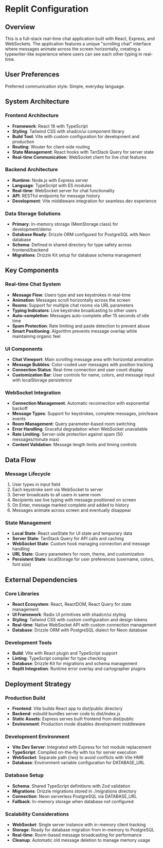 # Replit Configuration

## Overview

This is a full-stack real-time chat application built with React, Express, and WebSockets. The application features a unique "scrolling chat" interface where messages animate across the screen horizontally, creating a typewriter-like experience where users can see each other typing in real-time.

## User Preferences

Preferred communication style: Simple, everyday language.

## System Architecture

### Frontend Architecture
- **Framework**: React 18 with TypeScript
- **Styling**: Tailwind CSS with shadcn/ui component library
- **Build Tool**: Vite with custom configuration for development and production
- **Routing**: Wouter for client-side routing
- **State Management**: React hooks with TanStack Query for server state
- **Real-time Communication**: WebSocket client for live chat features

### Backend Architecture
- **Runtime**: Node.js with Express server
- **Language**: TypeScript with ES modules
- **Real-time**: WebSocket server for chat functionality
- **API**: RESTful endpoints for message history
- **Development**: Vite middleware integration for seamless dev experience

### Data Storage Solutions
- **Primary**: In-memory storage (MemStorage class) for development/demo
- **Database Ready**: Drizzle ORM configured for PostgreSQL with Neon database
- **Schema**: Defined in shared directory for type safety across frontend/backend
- **Migrations**: Drizzle Kit setup for database schema management

## Key Components

### Real-time Chat System
- **Message Flow**: Users type and see keystrokes in real-time
- **Animation**: Messages scroll horizontally across the screen
- **Rooms**: Support for multiple chat rooms via URL parameters
- **Typing Indicators**: Live keystroke broadcasting to other users
- **Auto-completion**: Messages auto-complete after 15 seconds of idle time
- **Spam Protection**: Rate limiting and paste detection to prevent abuse
- **Smart Positioning**: Algorithm prevents message overlap while maintaining organic feel

### UI Components
- **Chat Viewport**: Main scrolling message area with horizontal animation
- **Message Bubbles**: Color-coded user messages with position tracking
- **Connection Status**: Real-time connection and user count display
- **Customization Bar**: User controls for name, colors, and message input with localStorage persistence

### WebSocket Integration
- **Connection Management**: Automatic reconnection with exponential backoff
- **Message Types**: Support for keystrokes, complete messages, join/leave events
- **Room Management**: Query parameter-based room switching
- **Error Handling**: Graceful degradation when WebSocket unavailable
- **Rate Limiting**: Server-side protection against spam (50 messages/minute max)
- **Content Validation**: Message length limits and timing controls

## Data Flow

### Message Lifecycle
1. User types in input field
2. Each keystroke sent via WebSocket to server
3. Server broadcasts to all users in same room
4. Recipients see live typing with message positioned on screen
5. On Enter, message marked complete and added to history
6. Messages animate across screen and eventually disappear

### State Management
- **Local State**: React useState for UI state and temporary data
- **Server State**: TanStack Query for API calls and caching
- **WebSocket State**: Custom hook managing connection and message handling
- **URL State**: Query parameters for room, theme, and customization
- **Persistent State**: localStorage for user preferences (username, colors, font size)

## External Dependencies

### Core Libraries
- **React Ecosystem**: React, ReactDOM, React Query for state management
- **UI Framework**: Radix UI primitives with shadcn/ui styling
- **Styling**: Tailwind CSS with custom configuration and design tokens
- **Real-time**: Native WebSocket API with custom connection management
- **Database**: Drizzle ORM with PostgreSQL dialect for Neon database

### Development Tools
- **Build**: Vite with React plugin and TypeScript support
- **Linting**: TypeScript compiler for type checking
- **Database**: Drizzle Kit for migrations and schema management
- **Replit Integration**: Runtime error overlay and cartographer plugins

## Deployment Strategy

### Production Build
- **Frontend**: Vite builds React app to dist/public directory
- **Backend**: esbuild bundles server code to dist/index.js
- **Static Assets**: Express serves built frontend from dist/public
- **Environment**: Production mode disables development middleware

### Development Environment
- **Vite Dev Server**: Integrated with Express for hot module replacement
- **TypeScript**: Compiled on-the-fly with tsx for server execution
- **WebSocket**: Separate path (/ws) to avoid conflicts with Vite HMR
- **Database**: Environment variable configuration for DATABASE_URL

### Database Setup
- **Schema**: Shared TypeScript definitions with Zod validation
- **Migrations**: Drizzle migrations stored in ./migrations directory
- **Connection**: Neon serverless PostgreSQL via DATABASE_URL
- **Fallback**: In-memory storage when database not configured

### Scalability Considerations
- **WebSocket**: Single server instance with in-memory client tracking
- **Storage**: Ready for database migration from in-memory to PostgreSQL
- **Real-time**: Room-based message broadcasting for performance
- **Cleanup**: Automatic old message deletion to manage memory usage